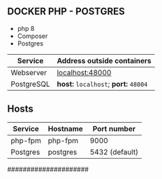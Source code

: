 ## DOCKER PHP - POSTGRES

- php 8
- Composer
- Postgres


Service|Address outside containers
-------|--------------------------
Webserver|[localhost:48000](http://localhost:48000)
PostgreSQL|**host:** `localhost`; **port:** `48004`

## Hosts  ##

Service|Hostname|Port number
------|---------|-----------
php-fpm|php-fpm|9000
Postgres|postgres|5432 (default)


#####################




